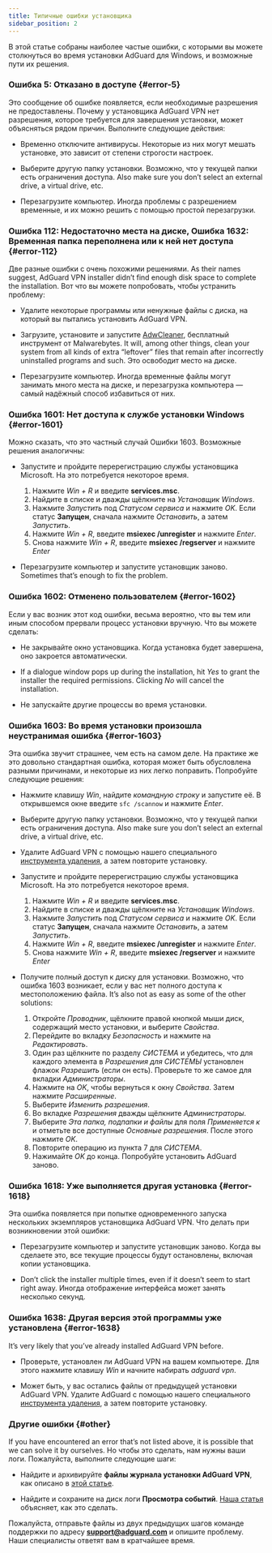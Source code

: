 ```yaml
---
title: Типичные ошибки установщика
sidebar_position: 2
---
```


В этой статье собраны наиболее частые ошибки, с которыми вы можете столкнуться во время установки AdGuard для Windows, и возможные пути их решения.

### Ошибка 5: Отказано в доступе {#error-5}

Это сообщение об ошибке появляется, если необходимые разрешения не предоставлены. Почему у установщика AdGuard VPN нет разрешения, которое требуется для завершения установки, может объясняться рядом причин. Выполните следующие действия:

- Временно отключите антивирусы. Некоторые из них могут мешать установке, это зависит от степени строгости настроек.

- Выберите другую папку установки. Возможно, что у текущей папки есть ограничения доступа. Also make sure you don’t select an external drive, a virtual drive, etc.

- Перезагрузите компьютер. Иногда проблемы с разрешением временные, и их можно решить с помощью простой перезагрузки.

### Ошибка 112: Недостаточно места на диске, Ошибка 1632: Временная папка переполнена или к ней нет доступа {#error-112}

Две разные ошибки с очень похожими решениями. As their names suggest, AdGuard VPN installer didn’t find enough disk space to complete the installation. Вот что вы можете попробовать, чтобы устранить проблему:

- Удалите некоторые программы или ненужные файлы с диска, на который вы пытались установить AdGuard VPN.

- Загрузите, установите и запустите [AdwCleaner](http://www.bleepingcomputer.com/download/adwcleaner/), бесплатный инструмент от Malwarebytes. It will, among other things, clean your system from all kinds of extra “leftover” files that remain after incorrectly uninstalled programs and such. Это освободит место на диске.

- Перезагрузите компьютер. Иногда временные файлы могут занимать много места на диске, и перезагрузка компьютера — самый надёжный способ избавиться от них.

### Ошибка 1601: Нет доступа к службе установки Windows {#error-1601}

Можно сказать, что это частный случай Ошибки 1603. Возможные решения аналогичны:

- Запустите и пройдите перерегистрацию службы установщика Microsoft. На это потребуется некоторое время.

    1. Нажмите *Win + R* и введите **services.msc**.
    1. Найдите в списке и дважды щёлкните на *Установщик Windows*.
    1. Нажмите *Запустить* под *Статусом сервиса* и нажмите *OK*. Если статус **Запущен**, сначала нажмите *Остановить*, а затем *Запустить*.
    1. Нажмите *Win + R*, введите **msiexec /unregister** и нажмите *Enter*.
    1. Снова нажмите *Win + R*, введите **msiexec /regserver** и нажмите *Enter*

- Перезагрузите компьютер и запустите установщик заново. Sometimes that’s enough to fix the problem.

### Ошибка 1602: Отменено пользователем {#error-1602}

Если у вас возник этот код ошибки, весьма вероятно, что вы тем или иным способом прервали процесс установки вручную. Что вы можете сделать:

- Не закрывайте окно установщика. Когда установка будет завершена, оно закроется автоматически.

- If a dialogue window pops up during the installation, hit *Yes* to grant the installer the required permissions. Clicking *No* will cancel the installation.

- Не запускайте другие процессы во время установки.

### Ошибка 1603: Во время установки произошла неустранимая ошибка {#error-1603}

Эта ошибка звучит страшнее, чем есть на самом деле. На практике же это довольно стандартная ошибка, которая может быть обусловлена разными причинами, и некоторые из них легко поправить. Попробуйте следующие решения:

- Нажмите клавишу *Win*, найдите *командную строку* и запустите её. В открывшемся окне введите `sfc /scannow` и нажмите *Enter*.

- Выберите другую папку установки. Возможно, что у текущей папки есть ограничения доступа. Also make sure you don’t select an external drive, a virtual drive, etc.

- Удалите AdGuard VPN с помощью нашего специального [инструмента удаления](/adguard-vpn-for-windows/installation#advanced), а затем повторите установку.

- Запустите и пройдите перерегистрацию службы установщика Microsoft. На это потребуется некоторое время.

    1. Нажмите *Win + R* и введите **services.msc**.
    1. Найдите в списке и дважды щёлкните на *Установщик Windows*.
    1. Нажмите *Запустить* под *Статусом сервиса* и нажмите *OK*. Если статус **Запущен**, сначала нажмите *Остановить*, а затем *Запустить*.
    1. Нажмите *Win + R*, введите **msiexec /unregister** и нажмите *Enter*.
    1. Снова нажмите *Win + R*, введите **msiexec /regserver** и нажмите *Enter*

- Получите полный доступ к диску для установки. Возможно, что ошибка 1603 возникает, если у вас нет полного доступа к местоположению файла. It’s also not as easy as some of the other solutions:

    1. Откройте *Проводник*, щёлкните правой кнопкой мыши диск, содержащий место установки, и выберите *Свойства*.
    1. Перейдите во вкладку *Безопасность* и нажмите на *Редактировать*.
    1. Один раз щёлкните по разделу *СИСТЕМА* и убедитесь, что для каждого элемента в *Разрешения для СИСТЕМЫ* установлен флажок *Разрешить* (если он есть). Проверьте то же самое для вкладки *Администраторы*.
    1. Нажмите на *OK*, чтобы вернуться к окну *Свойства*. Затем нажмите *Расширенные*.
    1. Выберите *Изменить разрешения*.
    1. Во вкладке *Разрешения* дважды щёлкните *Администраторы*.
    1. Выберите *Эта папка, подпапки и файлы* для поля *Применяется к* и отметьте все доступные *Основные разрешения*. После этого нажмите *OK*.
    1. Повторите операцию из пункта 7 для *СИСТЕМА*.
    1. Нажимайте *OK* до конца. Попробуйте установить AdGuard заново.

### Ошибка 1618: Уже выполняется другая установка {#error-1618}

Эта ошибка появляется при попытке одновременного запуска нескольких экземпляров установщика AdGuard VPN. Что делать при возникновении этой ошибки:

- Перезагрузите компьютер и запустите установщик заново. Когда вы сделаете это, все текущие процессы будут остановлены, включая копии установщика.

- Don’t click the installer multiple times, even if it doesn’t seem to start right away. Иногда отображение интерфейса может занять несколько секунд.

### Ошибка 1638: Другая версия этой программы уже установлена {#error-1638}

It’s very likely that you’ve already installed AdGuard VPN before.

- Проверьте, установлен ли AdGuard VPN на вашем компьютере. Для этого нажмите клавишу *Win* и начните набирать *adguard vpn*.

- Может быть, у вас остались файлы от предыдущей установки AdGuard VPN. Удалите AdGuard с помощью нашего специального [инструмента удаления](/adguard-vpn-for-windows/installation#advanced), а затем повторите установку.

### Другие ошибки {#other}

If you have encountered an error that’s not listed above, it is possible that we can solve it by ourselves. Но чтобы это сделать, нам нужны ваши логи. Пожалуйста, выполните следующие шаги:

- Найдите и архивируйте **файлы журнала установки AdGuard VPN**, как описано в [этой статье](https://adguard.com/kb/adguard-for-windows/solving-problems/installation-logs/).

- Найдите и сохраните на диск логи **Просмотра событий**. [Наша статья](https://adguard.com/kb/adguard-for-windows/solving-problems/system-logs/) объясняет, как это сделать.

Пожалуйста, отправьте файлы из двух предыдущих шагов команде поддержки по адресу **support@adguard.com** и опишите проблему. Наши специалисты ответят вам в кратчайшее время.
